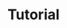 ---
layout: collection
title: "Tutorial"
permalink: /tutorial/
author profile: true
collection: tutorials
sort_by: date
sort_order: reverse
---